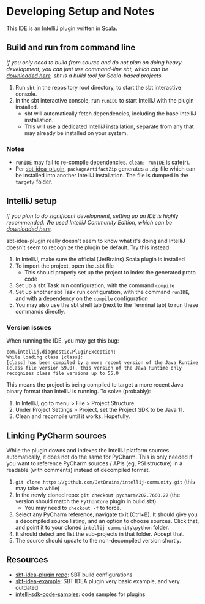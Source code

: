 # Developing Setup and Notes

This IDE is an IntelliJ plugin written in Scala.


## Build and run from command line

_If you only need to build from source and do not plan on doing heavy development, you can just use command-line sbt, which can be [downloaded here](https://www.scala-sbt.org/download.html). sbt is a build tool for Scala-based projects._

1. Run `sbt` in the repository root directory, to start the sbt interactive console.
2. In the sbt interactive console, run `runIDE` to start IntelliJ with the plugin installed.
   - sbt will automatically fetch dependencies, including the base IntelliJ installation.
   - This will use a dedicated IntelliJ installation, separate from any that may already be installed on your system.


### Notes

- `runIDE` may fail to re-compile dependencies. `clean; runIDE` is safe(r).
- Per [sbt-idea-plugin](https://github.com/JetBrains/sbt-idea-plugin), `packageArtifactZip` generates a .zip file which can be installed into another IntelliJ installation.
  The file is dumped in the `target/` folder.


## IntelliJ setup

_If you plan to do significant development, setting up an IDE is highly recommended. We used IntelliJ Community Edition, which can be [downloaded here](https://www.jetbrains.com/idea/download)._

sbt-idea-plugin really doesn't seem to know what it's doing and IntelliJ doesn't seem to recognize the plugin be default.
Try this instead:

1. In IntelliJ, make sure the official (JetBrains) Scala plugin is installed
2. To import the project, open the .sbt file
    - This should properly set up the project to index the generated proto code
3. Set up a sbt Task run configuration, with the command `compile`
4. Set up another sbt Task run configuration, with the command `runIDE`, and with a dependency on the `compile` configuration
5. You may also use the sbt shell tab (next to the Terminal tab) to run these commands directly.


### Version issues

When running the IDE, you may get this bug:
```
com.intellij.diagnostic.PluginException: 
While loading class [class]:
[class] has been compiled by a more recent version of the Java Runtime (class file version 59.0), this version of the Java Runtime only recognizes class file versions up to 55.0
```

This means the project is being compiled to target a more recent Java binary format than IntelliJ is running.
To solve (probably):
1. In IntelliJ, go to menu > File > Project Structure.
2. Under Project Settings > Project, set the Project SDK to be Java 11.
3. Clean and recompile until it works. Hopefully.


## Linking PyCharm sources

While the plugin downs and indexes the IntelliJ platform sources automatically, it does not do the same for PyCharm.
This is only needed if you want to reference PyCharm sources / APIs (eg, PSI structure) in a readable (with comments) instead of decompiled format.

1. `git clone https://github.com/JetBrains/intellij-community.git`
   (this may take a while)
2. In the newly cloned repo: `git checkout pycharm/202.7660.27`
   (the version should match the `PythonCore` plugin in build.sbt)
    - You may need to `checkout -f` to force.
3. Select any PyCharm reference, navigate to it (Ctrl+B).
   It should give you a decompiled source listing, and an option to choose sources.
   Click that, and point it to your cloned `intellij-community\python` folder.
4. It should detect and list the sub-projects in that folder.
   Accept that.
5. The source should update to the non-decompiled version shortly.


## Resources

- [sbt-idea-plugin repo](https://github.com/JetBrains/sbt-idea-plugin): SBT build configurations
- [sbt-idea-example](https://github.com/JetBrains/sbt-idea-example): SBT IDEA plugin very basic example, and very outdated
- [intellj-sdk-code-samples](https://github.com/JetBrains/intellij-sdk-code-samples): code samples for plugins
